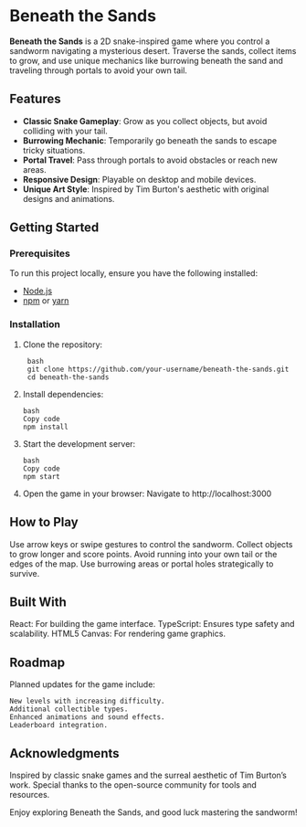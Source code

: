 # Beneath the Sands  

**Beneath the Sands** is a 2D snake-inspired game where you control a sandworm navigating a mysterious desert. Traverse the sands, collect items to grow, and use unique mechanics like burrowing beneath the sand and traveling through portals to avoid your own tail.  

## Features  
- **Classic Snake Gameplay**: Grow as you collect objects, but avoid colliding with your tail.  
- **Burrowing Mechanic**: Temporarily go beneath the sands to escape tricky situations.  
- **Portal Travel**: Pass through portals to avoid obstacles or reach new areas.  
- **Responsive Design**: Playable on desktop and mobile devices.  
- **Unique Art Style**: Inspired by Tim Burton's aesthetic with original designs and animations.  

## Getting Started  

### Prerequisites  
To run this project locally, ensure you have the following installed:  
- [Node.js](https://nodejs.org/)  
- [npm](https://www.npmjs.com/) or [yarn](https://yarnpkg.com/)  

### Installation  
1. Clone the repository:  
   ```
    bash  
    git clone https://github.com/your-username/beneath-the-sands.git  
    cd beneath-the-sands  
   ```

2. Install dependencies:
    ```
    bash
    Copy code
    npm install  
    ```

3. Start the development server:
    ```
    bash
    Copy code
    npm start  
    ```

4. Open the game in your browser:
   Navigate to http://localhost:3000


## How to Play
Use arrow keys or swipe gestures to control the sandworm.
Collect objects to grow longer and score points.
Avoid running into your own tail or the edges of the map.
Use burrowing areas or portal holes strategically to survive.

## Built With
React: For building the game interface.
TypeScript: Ensures type safety and scalability.
HTML5 Canvas: For rendering game graphics.

## Roadmap
Planned updates for the game include:

    New levels with increasing difficulty.
    Additional collectible types.
    Enhanced animations and sound effects.
    Leaderboard integration.

## Acknowledgments
Inspired by classic snake games and the surreal aesthetic of Tim Burton’s work.
Special thanks to the open-source community for tools and resources.

Enjoy exploring Beneath the Sands, and good luck mastering the sandworm!
